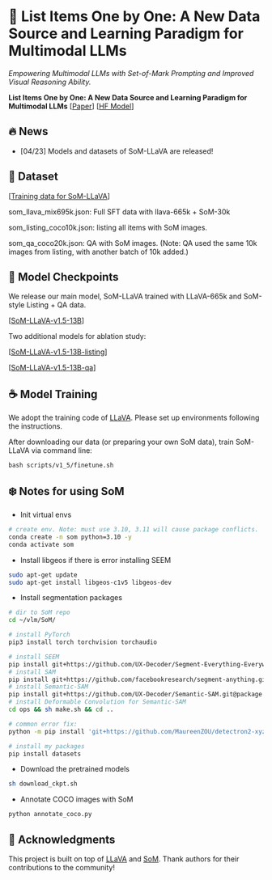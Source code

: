 # :pencil: List Items One by One: A New Data Source and Learning Paradigm for Multimodal LLMs
*Empowering Multimodal LLMs with Set-of-Mark Prompting and Improved Visual Reasoning Ability.*


**List Items One by One: A New Data Source and Learning Paradigm for Multimodal LLMs** [[Paper](https://arxiv.org/abs/xxx)] [[HF Model](https://huggingface.co/zzxslp/som-llava-v1.5-13b)] <br>

## :fire: News

* [04/23] Models and datasets of SoM-LLaVA are released!


## :seedling: Dataset 

[[Training data for SoM-LLaVA](https://huggingface.co/datasets/zzxslp/SoM-LLaVA)]

som_llava_mix695k.json: Full SFT data with llava-665k + SoM-30k

som_listing_coco10k.json: listing all items with SoM images.

som_qa_coco20k.json: QA with SoM images. (Note: QA used the same 10k images from listing, with another batch of 10k added.)


## :cake: Model Checkpoints
We release our main model, SoM-LLaVA trained with LLaVA-665k and SoM-style Listing + QA data.

[[SoM-LLaVA-v1.5-13B](https://huggingface.co/zzxslp/som-llava-v1.5-13b)]

Two additional models for ablation study:

[[SoM-LLaVA-v1.5-13B-listing](https://huggingface.co/zzxslp/som-llava-v1.5-13b-listing)]

[[SoM-LLaVA-v1.5-13B-qa](https://huggingface.co/zzxslp/som-llava-v1.5-13b-qa)]

## :coffee: Model Training
We adopt the training code of [LLaVA](https://github.com/haotian-liu/LLaVA). Please set up environments following the instructions.

After downloading our data (or preparing your own SoM data), train SoM-LLaVA via command line: 

`bash scripts/v1_5/finetune.sh`

## :snowflake: Notes for using SoM

* Init virtual envs

```bash
# create env. Note: must use 3.10, 3.11 will cause package conflicts.
conda create -n som python=3.10 -y
conda activate som

```

* Install libgeos if there is error installing SEEM

```bash
sudo apt-get update
sudo apt-get install libgeos-c1v5 libgeos-dev

```


* Install segmentation packages

```bash
# dir to SoM repo
cd ~/vlm/SoM/

# install PyTorch
pip3 install torch torchvision torchaudio

# install SEEM
pip install git+https://github.com/UX-Decoder/Segment-Everything-Everywhere-All-At-Once.git@package
# install SAM
pip install git+https://github.com/facebookresearch/segment-anything.git
# install Semantic-SAM
pip install git+https://github.com/UX-Decoder/Semantic-SAM.git@package
# install Deformable Convolution for Semantic-SAM
cd ops && sh make.sh && cd ..

# common error fix:
python -m pip install 'git+https://github.com/MaureenZOU/detectron2-xyz.git'

# install my packages
pip install datasets
```

* Download the pretrained models

```bash
sh download_ckpt.sh
```

* Annotate COCO images with SoM

```bash
python annotate_coco.py
```

## :beers: Acknowledgments
This project is built on top of [LLaVA](https://github.com/haotian-liu/LLaVA) and [SoM](https://github.com/microsoft/SoM). Thank authors for their contributions to the community!


<!-- ## Citation

If you find our data or model useful for your research and applications, please cite our paper:

```
``` -->
